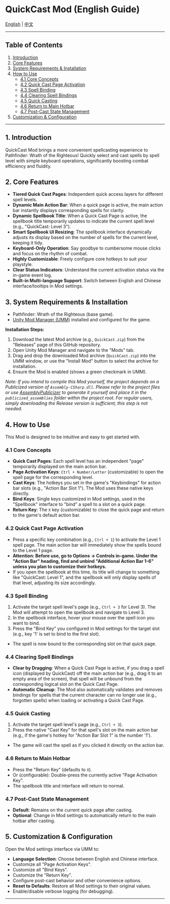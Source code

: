 # QuickCast Mod (English Guide)

[English](./README.en.md) | [中文](./README.zh.md)

---

## Table of Contents
1. [Introduction](#1-introduction)
2. [Core Features](#2-core-features)
3. [System Requirements & Installation](#3-system-requirements--installation)
4. [How to Use](#4-how-to-use)
    - [4.1 Core Concepts](#41-core-concepts)
    - [4.2 Quick Cast Page Activation](#42-quick-cast-page-activation)
    - [4.3 Spell Binding](#43-spell-binding)
    - [4.4 Clearing Spell Bindings](#44-clearing-spell-bindings)
    - [4.5 Quick Casting](#45-quick-casting)
    - [4.6 Return to Main Hotbar](#46-return-to-main-hotbar)
    - [4.7 Post-Cast State Management](#47-post-cast-state-management)
5. [Customization & Configuration](#5-customization--configuration)

---

## 1. Introduction
QuickCast Mod brings a more convenient spellcasting experience to Pathfinder: Wrath of the Righteous! Quickly select and cast spells by spell level with simple keyboard operations, significantly boosting combat efficiency and fluidity.

## 2. Core Features
*   **Tiered Quick Cast Pages**: Independent quick access layers for different spell levels.
*   **Dynamic Main Action Bar**: When a quick page is active, the main action bar instantly displays corresponding spells for clarity.
*   **Dynamic Spellbook Title**: When a Quick Cast Page is active, the spellbook title temporarily updates to indicate the current spell level (e.g., "QuickCast: Level 3").
*   **Smart Spellbook UI Resizing**: The spellbook interface dynamically adjusts its display based on the number of spells for the current level, keeping it tidy.
*   **Keyboard-Only Operation**: Say goodbye to cumbersome mouse clicks and focus on the rhythm of combat.
*   **Highly Customizable**: Freely configure core hotkeys to suit your playstyle.
*   **Clear Status Indicators**: Understand the current activation status via the in-game event log.
*   **Built-in Multi-language Support**: Switch between English and Chinese interface/tooltips in Mod settings.

## 3. System Requirements & Installation
*   Pathfinder: Wrath of the Righteous (base game).
*   [Unity Mod Manager (UMM)](https://www.nexusmods.com/site/mods/21) installed and configured for the game.

**Installation Steps:**
1.  Download the latest Mod archive (e.g., `QuickCast.zip`) from the "Releases" page of this GitHub repository.
2.  Open Unity Mod Manager and navigate to the "Mods" tab.
3.  Drag and drop the downloaded Mod archive (`QuickCast.zip`) into the UMM window, or use the "Install Mod" button to select the archive for installation.
4.  Ensure the Mod is enabled (shows a green checkmark in UMM).

*Note: If you intend to compile this Mod yourself, the project depends on a Publicized version of `Assembly-CSharp.dll`. Please refer to the project files or use [AssemblyPublicizer](https://github.com/CabbageCrow/AssemblyPublicizer) to generate it yourself and place it in the `publicized_assemblies` folder within the project root. For regular users, simply downloading the Release version is sufficient; this step is not needed.*

## 4. How to Use
This Mod is designed to be intuitive and easy to get started with.

### 4.1 Core Concepts
*   **Quick Cast Pages**: Each spell level has an independent "page" temporarily displayed on the main action bar.
*   **Page Activation Keys**: `Ctrl + Number/Letter` (customizable) to open the spell page for the corresponding level.
*   **Cast Keys**: The hotkeys you set in the game's "Keybindings" for action bar slots (e.g., "Action Bar Slot 1"). The Mod uses these native keys directly.
*   **Bind Keys**: Single keys customized in Mod settings, used in the "Spellbook" interface to "bind" a spell to a slot on a quick page.
*   **Return Key**: The `X` key (customizable) to close the quick page and return to the game's default action bar.

### 4.2 Quick Cast Page Activation
*   Press a specific key combination (e.g., `Ctrl + 1`) to activate the Level 1 spell page. The main action bar will immediately show the spells bound to the Level 1 page.
*   **Attention: Before use, go to Options -> Controls in-game. Under the "Action Bar" heading, find and unbind "Additional Action Bar 1-6" unless you plan to customize their hotkeys.**
*   If you open the spellbook at this time, its title will change to something like "QuickCast: Level 1", and the spellbook will only display spells of that level, adjusting its size accordingly.

### 4.3 Spell Binding
1.  Activate the target spell level's page (e.g., `Ctrl + 3` for Level 3). The Mod will attempt to open the spellbook and navigate to Level 3.
2.  In the spellbook interface, hover your mouse over the spell icon you want to bind.
3.  Press the "Bind Key" you configured in Mod settings for the target slot (e.g., key '1' is set to bind to the first slot).
*   The spell is now bound to the corresponding slot on that quick page.

### 4.4 Clearing Spell Bindings
*   **Clear by Dragging**: When a Quick Cast Page is active, if you drag a spell icon (displayed by QuickCast) off the main action bar (e.g., drag it to an empty area of the screen), that spell will be unbound from the corresponding logical slot on the Quick Cast Page.
*   **Automatic Cleanup**: The Mod also automatically validates and removes bindings for spells that the current character can no longer use (e.g., forgotten spells) when loading or activating a Quick Cast Page.

### 4.5 Quick Casting
1.  Activate the target spell level's page (e.g., `Ctrl + 3`).
2.  Press the native "Cast Key" for that spell's slot on the main action bar (e.g., if the game's hotkey for "Action Bar Slot 1" is the number '1').
*   The game will cast the spell as if you clicked it directly on the action bar.

### 4.6 Return to Main Hotbar
*   Press the "Return Key" (defaults to `X`).
*   Or (configurable): Double-press the currently active "Page Activation Key".
*   The spellbook title and interface will return to normal.

### 4.7 Post-Cast State Management
*   **Default**: Remains on the current quick page after casting.
*   **Optional**: Change in Mod settings to automatically return to the main hotbar after casting.

## 5. Customization & Configuration
Open the Mod settings interface via UMM to:
*   **Language Selection**: Choose between English and Chinese interface.
*   Customize all "Page Activation Keys".
*   Customize all "Bind Keys".
*   Customize the "Return Key".
*   Configure post-cast behavior and other convenience options.
*   **Reset to Defaults**: Restore all Mod settings to their original values.
*   Enable/disable verbose logging (for debugging).

--- 
